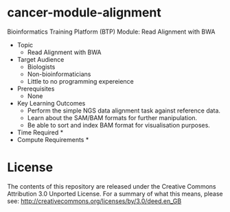 # cancer-module-alignment
Bioinformatics Training Platform (BTP) Module: Read Alignment with BWA

  * Topic
    * Read Alignment with BWA
  * Target Audience
    * Biologists
	 * Non-bioinformaticians
	 * Little to no programming expereience
  * Prerequisites
    * None
  * Key Learning Outcomes
    * Perform the simple NGS data alignment task against reference data.
    * Learn about the SAM/BAM formats for further manipulation. 
    * Be able to sort and index BAM format for visualisation purposes.
  * Time Required
    * 
  * Compute Requirements
    * 
	
License
=======
The contents of this repository are released under the Creative Commons
Attribution 3.0 Unported License. For a summary of what this means,
please see:
http://creativecommons.org/licenses/by/3.0/deed.en_GB
